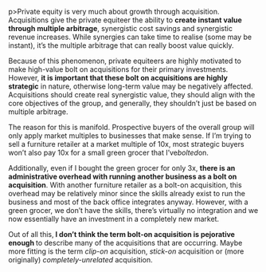 p>Private equity is very much about growth through acquisition. Acquisitions give the private equiteer the ability to <strong>create instant value through multiple arbitrage</strong>, synergistic cost savings and synergistic revenue increases. While synergies can take time to realise (some may be instant), it&#8217;s the multiple arbitrage that can really boost value quickly.</p><p>Because of this phenomenon, private equiteers are highly motivated to make high-value bolt on acquisitions for their primary investments. However, <strong>it is important that these bolt on acquisitions are highly strategic</strong> in nature, otherwise long-term value may be negatively affected. Acquisitions should create real synergistic value, they should align with the core objectives of the group, and generally, they shouldn&#8217;t just be based on multiple arbitrage.</p><p>The reason for this is manifold. Prospective buyers of the overall group will only apply market multiples to businesses that make sense. If I&#8217;m trying to sell a furniture retailer at a market multiple of 10x, most strategic buyers won&#8217;t also pay 10x for a small green grocer that I&#8217;ve<em>bolted</em>on.</p><p>Additionally, even if I bought the green grocer for only 3x, <strong>there is an administrative overhead with running another business as a bolt on acquisition</strong>. With another furniture retailer as a bolt-on acquisition, this overhead may be relatively minor since the skills already exist to run the business and most of the back office integrates anyway. However, with a green grocer, we don&#8217;t have the skills, there&#8217;s virtually no integration and we now essentially have an investment in a completely new market.</p><p>Out of all this,<strong> I don&#8217;t think the term bolt-on acquisition is pejorative enough </strong>to describe many of the acquisitions that are occurring. Maybe more fitting is the term <em>clip-on</em> acquisition, <em>stick-on</em> acquisition or (more originally) <em>completely-unrelated</em> acquisition.</p>
